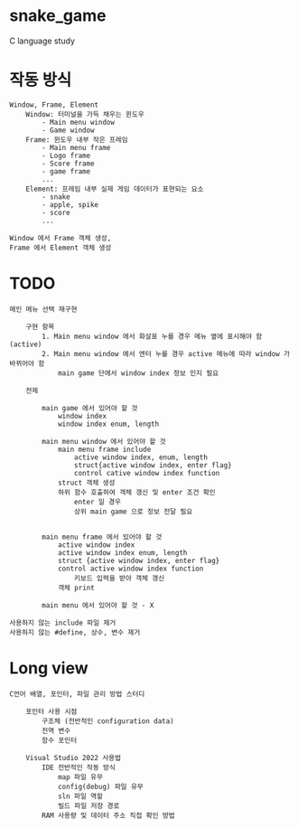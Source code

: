 # snake_game

C language study

# 작동 방식

    Window, Frame, Element
        Window: 터미널을 가득 채우는 윈도우
            - Main menu window
            - Game window
        Frame: 윈도우 내부 작은 프레임
            - Main menu frame
            - Logo frame
            - Score frame
            - game frame
            ...
        Element: 프레임 내부 실제 게임 데이터가 표현되는 요소
            - snake
            - apple, spike
            - score
            ...

    Window 에서 Frame 객체 생성,
    Frame 에서 Element 객체 생성

# TODO

    메인 메뉴 선택 재구현 

        구현 항목
            1. Main menu window 에서 화살표 누를 경우 메뉴 옆에 표시해야 함 (active)
            2. Main menu window 에서 엔터 누를 경우 active 메뉴에 따라 window 가 바뀌어야 함 
                main game 단에서 window index 정보 인지 필요

        전제 

            main game 에서 있어야 할 것
                window index 
                window index enum, length 

            main menu window 에서 있어야 할 것 
                main menu frame include
                    active window index, enum, length 
                    struct{active window index, enter flag}
                    control cative window index function 
                struct 객체 생성 
                하위 함수 호출하여 객체 갱신 및 enter 조건 확인
                    enter 일 경우 
                    상위 main game 으로 정보 전달 필요 


            main menu frame 에서 있어야 할 것 
                active window index
                active window index enum, length 
                struct {active window index, enter flag}
                control active window index function
                    키보드 입력을 받아 객체 갱신
                객체 print 

            main menu 에서 있어야 할 것 - X

    사용하지 않는 include 파일 제거
    사용하지 않는 #define, 상수, 변수 제거

# Long view

    C언어 배열, 포인터, 파일 관리 방법 스터디

        포인터 사용 시점
            구조체 (전반적인 configuration data)
            전역 변수
            함수 포인터

        Visual Studio 2022 사용법
            IDE 전반적인 작동 방식
                map 파일 유무
                config(debug) 파일 유무
                sln 파일 역할
                빌드 파일 저장 경로
            RAM 사용량 및 데이터 주소 직접 확인 방법

